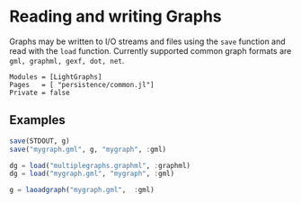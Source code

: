 # Reading and writing Graphs

Graphs may be written to I/O streams and files using the `save` function and
read with the `load` function. Currently supported common graph formats are `gml, graphml, gexf, dot, net`.

```@autodocs
Modules = [LightGraphs]
Pages   = [ "persistence/common.jl"]
Private = false
```

## Examples

```julia
save(STDOUT, g)
save("mygraph.gml", g, "mygraph", :gml)

dg = load("multiplegraphs.graphml", :graphml)
dg = load("mygraph.gml", "mygraph", :gml)

g = laoadgraph("mygraph.gml",  :gml)

```
